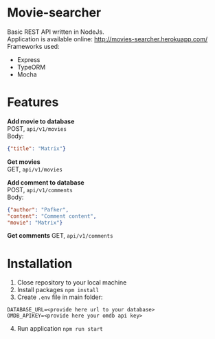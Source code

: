 # Movie-searcher
Basic REST API written in NodeJs.  
Application is available online: http://movies-searcher.herokuapp.com/  
Frameworks used:
  - Express
  - TypeORM
  - Mocha
# Features
**Add movie to database**  
POST, `api/v1/movies`  
Body:
```json
{"title": "Matrix"}
```
**Get movies**  
GET, `api/v1/movies`

**Add comment to database**  
POST, `api/v1/comments`  
Body: 
```json
{"author": "Pafker",
"content": "Comment content",
"movie": "Matrix"}
```
**Get comments**
GET, `api/v1/comments`

# Installation
1. Close repository to your local machine
2. Install packages `npm install`
3. Create `.env` file in main folder: 
```
DATABASE_URL=<provide here url to your database>
OMDB_APIKEY=<provide here your omdb api key>
```
4. Run application `npm run start`